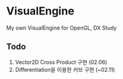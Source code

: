 # VisualEngine
 My own VisualEngine for OpenGL, DX Study

## Todo
1. Vector2D Cross Product 구현 (02.06)
2. Differentiation을 이용한 커브 구현 (~02.11)